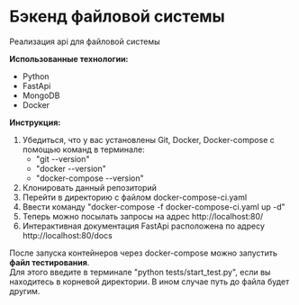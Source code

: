 # Бэкенд файловой системы

Реализация api для файловой системы

**Использованные технологии:** 
- Python
- FastApi
- MongoDB
- Docker

**Инструкция:**
1. Убедиться, что у вас установлены Git, Docker, Docker-compose с помощью команд в терминале:
   - "git --version"
   - "docker --version"
   - "docker-compose --version"
2. Клонировать данный репозиторий
3. Перейти в директорию с файлом docker-compose-ci.yaml
4. Ввести команду "docker-compose -f docker-compose-ci.yaml up -d"
5. Теперь можно посылать запросы на адрес http://localhost:80/
6. Интерактивная документация FastApi расположена по адресу http://localhost:80/docs

После запуска контейнеров через docker-compose можно запустить **файл тестирования**. <br>
Для этого введите в терминале "python tests/start_test.py", если вы находитесь в корневой директории. В ином случае путь до файла будет другим.
